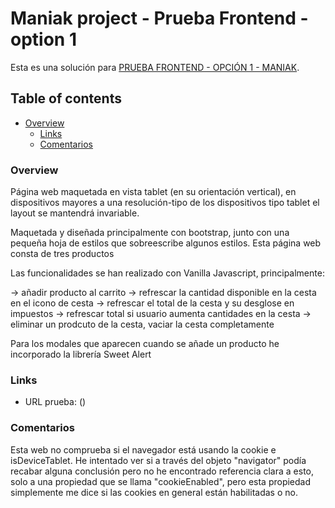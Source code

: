 # Maniak project - Prueba Frontend - option 1 

Esta es una solución para [PRUEBA FRONTEND - OPCIÓN 1 - MANIAK](Pdf). 

## Table of contents

- [Overview](#overview)
  - [Links](#links)
  - [Comentarios](#comentarios)

### Overview

Página web maquetada en vista tablet (en su orientación vertical), en dispositivos mayores a una resolución-tipo de los dispositivos tipo tablet el layout se mantendrá invariable. 

Maquetada y diseñada principalmente con bootstrap, junto con una pequeña hoja de estilos que sobreescribe algunos estilos. Esta página web consta de tres productos

Las funcionalidades se han realizado con Vanilla Javascript, principalmente: 

-> añadir producto al carrito 
-> refrescar la cantidad disponible en la cesta en el icono de cesta 
-> refrescar el total de la cesta y su desglose en impuestos
-> refrescar total si usuario aumenta cantidades en la cesta
-> eliminar un prodcuto de la cesta, vaciar la cesta completamente

Para los modales que aparecen cuando se añade un producto he incorporado la librería Sweet Alert

### Links

- URL prueba: ()

### Comentarios

Esta web no comprueba si el navegador está usando la cookie e isDeviceTablet. He intentado ver si a través del objeto "navigator" podía recabar alguna conclusión pero no he encontrado referencia clara a esto, solo a una propiedad que se llama "cookieEnabled", pero esta propiedad simplemente me dice si las cookies en general están habilitadas o no.








